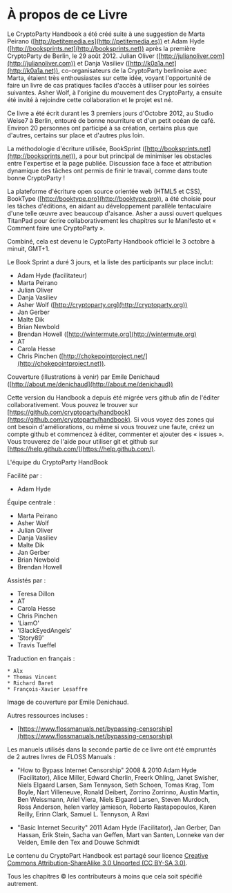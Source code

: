 À propos de ce Livre
====================

Le CryptoParty Handbook a été créé suite à une suggestion de Marta Peirano ([http://petitemedia.es](http://petitemedia.es)) et Adam Hyde ([http://booksprints.net](http://booksprints.net)) après la première CryptoParty de Berlin, le 29 août 2012. Julian Oliver ([http://julianoliver.com](http://julianoliver.com)) et Danja Vasiliev ([http://k0a1a.net](http://k0a1a.net)), co-organisateurs de la CryptoParty berlinoise avec Marta, étaient très enthousiastes sur cette idée, voyant l'opportunité de faire un livre de cas pratiques faciles d'accès à utiliser pour les soirées suivantes. Asher Wolf, à l'origine du mouvement des CryptoParty, a ensuite été invité à rejoindre cette collaboration et le projet est né.

Ce livre a été écrit durant les 3 premiers jours d'Octobre 2012, au Studio Weise7 à Berlin, entouré de bonne nourriture et d'un petit océan de café. Environ 20 personnes ont participé à sa création, certains plus que d'autres, certains sur place et d'autres plus loin.

La méthodologie d'écriture utilisée, BookSprint ([http://booksprints.net](http://booksprints.net)), a pour but principal de minimiser les obstacles entre l'expertise et la page publiée. Discussion face à face et attribution dynamique des tâches ont permis de finir le travail, comme dans toute bonne CryptoParty !

La plateforme d'écriture open source orientée web  (HTML5 et CSS), BookType ([http://booktype.pro](http://booktype.pro)),  a été choisie pour les tâches d'éditions, en aidant au développement parallèle tentaculaire d'une telle œuvre avec beaucoup d'aisance. Asher a aussi ouvert quelques TitanPad pour écrire collaborativement les chapitres sur le Manifesto et « Comment faire une CryptoParty ».

Combiné, cela est devenu le CyptoParty Handbook officiel le 3 octobre à minuit, GMT+1.

Le Book Sprint a duré 3 jours, et la liste des participants sur place inclut:

  * Adam Hyde (facilitateur)
  * Marta Peirano
  * Julian Oliver
  * Danja Vasiliev
  * Asher Wolf ([http://cryptoparty.org](http://cryptoparty.org))
  * Jan Gerber
  * Malte Dik
  * Brian Newbold
  * Brendan Howell ([http://wintermute.org](http://wintermute.org)
  * AT
  * Carola Hesse
  * Chris Pinchen ([http://chokepointproject.net/](http://chokepointproject.net)).

Couverture (illustrations à venir) par Emile Denichaud ([http://about.me/denichaud](http://about.me/denichaud))

Cette version du Handbook a depuis été migrée vers github afin de l'éditer collaborativement. Vous pouvez le trouver sur [https://github.com/cryptoparty/handbook](https://github.com/cryptoparty/handbook).
Si vous voyez des zones qui ont besoin d'améliorations, ou même si vous trouvez une faute, créez un compte github et commencez à éditer, commenter et ajouter des « issues ». Vous trouverez de l'aide pour utiliser git et github sur [https://help.github.com/](https://help.github.com/).

L'équipe du CryptoParty HandBook

Facilité par :

 * Adam Hyde

Équipe centrale :

 * Marta Peirano
 * Asher Wolf
 * Julian Oliver
 * Danja Vasiliev
 * Malte Dik
 * Jan Gerber
 * Brian Newbold
 * Brendan Howell

Assistés par :

 * Teresa Dillon
 * AT
 * Carola Hesse
 * Chris Pinchen
 * 'LiamO'
 * 'l3lackEyedAngels'
 * 'Story89'
 * Travis Tueffel
 
 Traduction en français :

    * Alx
    * Thomas Vincent
    * Richard Baret
	* François-Xavier Lesaffre

Image de couverture par Emile Denichaud.

Autres ressources incluses :

 * [https://www.flossmanuals.net/bypassing-censorship](https://www.flossmanuals.net/bypassing-censorship)

Les manuels utilisés dans la seconde partie de ce livre ont été empruntés de 2 autres livres de FLOSS Manuals :

 * "How to Bypass Internet Censorship" 2008 & 2010 Adam Hyde (Facilitator), Alice Miller, Edward Cherlin, Freerk Ohling, Janet Swisher, Niels Elgaard Larsen, Sam Tennyson, Seth Schoen, Tomas Krag, Tom Boyle, Nart Villeneuve, Ronald Deibert, Zorrino Zorrinno, Austin Martin, Ben Weissmann, Ariel Viera, Niels Elgaard Larsen, Steven Murdoch, Ross Anderson, helen varley jamieson, Roberto Rastapopoulos, Karen Reilly, Erinn Clark, Samuel L. Tennyson, A Ravi

 * "Basic Internet Security" 2011 Adam Hyde (Facilitator), Jan Gerber, Dan Hassan, Erik Stein, Sacha van Geffen, Mart van Santen, Lonneke van der Velden, Emile den Tex and Douwe Schmidt

Le contenu du CryptoPart Handbook est partagé sour licence [Creative Commons Attribution-ShareAlike 3.0 Unported (CC BY-SA 3.0)](https://creativecommons.org/licenses/by-sa/3.0/).

Tous les chapitres © les contributeurs à moins que cela soit spécifié autrement.
